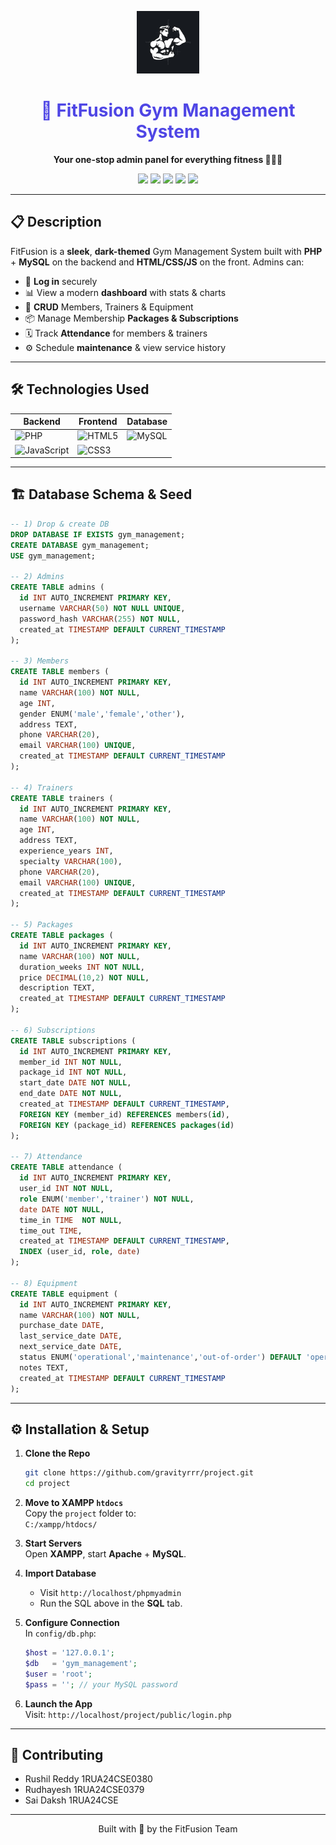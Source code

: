 <p align="center">
  <img src="https://raw.githubusercontent.com/gravityrrr/project/refs/heads/main/assets/images/logo.jpg" alt="FitFusion Logo" width="100"/>
</p>
<h1 align="center" style="color:#4F46E5;">🚀 FitFusion Gym Management System</h1>
<p align="center">
  <strong>Your one-stop admin panel for everything fitness 🏋️‍♂️💪</strong>
</p>

<p align="center">
  <a href="#technologies-used"><img src="https://img.shields.io/badge/Tech-PHP-777BB4?style=for-the-badge&logo=php&logoColor=white"/></a>
  <a href="#technologies-used"><img src="https://img.shields.io/badge/Tech-MySQL-4479A1?style=for-the-badge&logo=mysql&logoColor=white"/></a>
  <a href="#technologies-used"><img src="https://img.shields.io/badge/Tech-HTML5-E34F26?style=for-the-badge&logo=html5&logoColor=white"/></a>
  <a href="#technologies-used"><img src="https://img.shields.io/badge/Tech-CSS3-1572B6?style=for-the-badge&logo=css3&logoColor=white"/></a>
  <a href="#technologies-used"><img src="https://img.shields.io/badge/Tech-JavaScript-F7DF1E?style=for-the-badge&logo=javascript&logoColor=black"/></a>
</p>

---

## 📋 Description

FitFusion is a **sleek**, **dark-themed** Gym Management System built with **PHP** + **MySQL** on the backend and **HTML/CSS/JS** on the front. Admins can:

- 🔐 **Log in** securely  
- 📊 View a modern **dashboard** with stats & charts  
- 👥 **CRUD** Members, Trainers & Equipment  
- 📦 Manage Membership **Packages & Subscriptions**  
- 🗓️ Track **Attendance** for members & trainers  
- ⚙️ Schedule **maintenance** & view service history  

---

## 🛠️ Technologies Used

| Backend             | Frontend           | Database   |
| ------------------- | ------------------ | ---------- |
| ![PHP][php-badge]   | ![HTML5][html-badge]  | ![MySQL][mysql-badge] |
| ![JavaScript][js-badge] | ![CSS3][css-badge]    |            |

[php-badge]: https://img.shields.io/badge/PHP-777BB4?style=flat&logo=php&logoColor=white
[mysql-badge]: https://img.shields.io/badge/MySQL-4479A1?style=flat&logo=mysql&logoColor=white
[html-badge]: https://img.shields.io/badge/HTML5-E34F26?style=flat&logo=html5&logoColor=white
[css-badge]: https://img.shields.io/badge/CSS3-1572B6?style=flat&logo=css3&logoColor=white
[js-badge]: https://img.shields.io/badge/JS-F7DF1E?style=flat&logo=javascript&logoColor=black

---

## 🏗️ Database Schema & Seed

```sql
-- 1) Drop & create DB
DROP DATABASE IF EXISTS gym_management;
CREATE DATABASE gym_management;
USE gym_management;

-- 2) Admins
CREATE TABLE admins (
  id INT AUTO_INCREMENT PRIMARY KEY,
  username VARCHAR(50) NOT NULL UNIQUE,
  password_hash VARCHAR(255) NOT NULL,
  created_at TIMESTAMP DEFAULT CURRENT_TIMESTAMP
);

-- 3) Members
CREATE TABLE members (
  id INT AUTO_INCREMENT PRIMARY KEY,
  name VARCHAR(100) NOT NULL,
  age INT,
  gender ENUM('male','female','other'),
  address TEXT,
  phone VARCHAR(20),
  email VARCHAR(100) UNIQUE,
  created_at TIMESTAMP DEFAULT CURRENT_TIMESTAMP
);

-- 4) Trainers
CREATE TABLE trainers (
  id INT AUTO_INCREMENT PRIMARY KEY,
  name VARCHAR(100) NOT NULL,
  age INT,
  address TEXT,
  experience_years INT,
  specialty VARCHAR(100),
  phone VARCHAR(20),
  email VARCHAR(100) UNIQUE,
  created_at TIMESTAMP DEFAULT CURRENT_TIMESTAMP
);

-- 5) Packages
CREATE TABLE packages (
  id INT AUTO_INCREMENT PRIMARY KEY,
  name VARCHAR(100) NOT NULL,
  duration_weeks INT NOT NULL,
  price DECIMAL(10,2) NOT NULL,
  description TEXT,
  created_at TIMESTAMP DEFAULT CURRENT_TIMESTAMP
);

-- 6) Subscriptions
CREATE TABLE subscriptions (
  id INT AUTO_INCREMENT PRIMARY KEY,
  member_id INT NOT NULL,
  package_id INT NOT NULL,
  start_date DATE NOT NULL,
  end_date DATE NOT NULL,
  created_at TIMESTAMP DEFAULT CURRENT_TIMESTAMP,
  FOREIGN KEY (member_id) REFERENCES members(id),
  FOREIGN KEY (package_id) REFERENCES packages(id)
);

-- 7) Attendance
CREATE TABLE attendance (
  id INT AUTO_INCREMENT PRIMARY KEY,
  user_id INT NOT NULL,
  role ENUM('member','trainer') NOT NULL,
  date DATE NOT NULL,
  time_in TIME  NOT NULL,
  time_out TIME,
  created_at TIMESTAMP DEFAULT CURRENT_TIMESTAMP,
  INDEX (user_id, role, date)
);

-- 8) Equipment
CREATE TABLE equipment (
  id INT AUTO_INCREMENT PRIMARY KEY,
  name VARCHAR(100) NOT NULL,
  purchase_date DATE,
  last_service_date DATE,
  next_service_date DATE,
  status ENUM('operational','maintenance','out-of-order') DEFAULT 'operational',
  notes TEXT,
  created_at TIMESTAMP DEFAULT CURRENT_TIMESTAMP
);
```

---

## ⚙️ Installation & Setup

1. **Clone the Repo**  
   ```bash
   git clone https://github.com/gravityrrr/project.git
   cd project
   ```

2. **Move to XAMPP `htdocs`**  
   Copy the `project` folder to:  
   `C:/xampp/htdocs/`

3. **Start Servers**  
   Open **XAMPP**, start **Apache** + **MySQL**.

4. **Import Database**  
   - Visit `http://localhost/phpmyadmin`  
   - Run the SQL above in the **SQL** tab.

5. **Configure Connection**  
   In `config/db.php`:  
   ```php
   $host = '127.0.0.1';
   $db   = 'gym_management';
   $user = 'root';
   $pass = ''; // your MySQL password
   ```

6. **Launch the App**  
   Visit: `http://localhost/project/public/login.php`

---

## 🙌 Contributing 

- Rushil Reddy 1RUA24CSE0380
- Rudhayesh    1RUA24CSE0379
- Sai Daksh    1RUA24CSE
---

<p align="center">Built with 💜 by the FitFusion Team</p>
